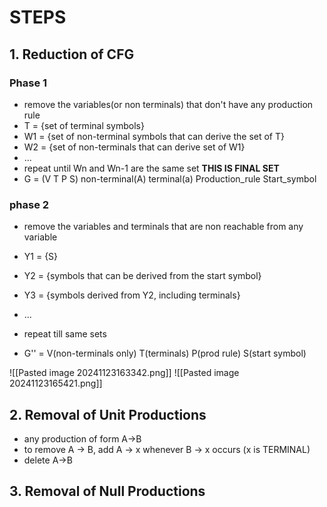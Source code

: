 # STEPS
## 1. Reduction of CFG
### Phase 1
- remove the variables(or non terminals) that don't have any production rule
- T = {set of terminal symbols}
- W1 = {set of non-terminal symbols that can derive the set of T}
- W2 = {set of non-terminals that can derive set of W1}
- ...
- repeat until Wn and Wn-1 are the same set **THIS IS FINAL SET**
- G = (V T P S)
	non-terminal(A)   terminal(a)    Production_rule    Start_symbol
### phase 2 
- remove the variables and terminals that are non reachable from any variable

- Y1 = {S}
- Y2 = {symbols that can be derived from the start symbol}
- Y3 = {symbols derived from Y2, including terminals}
- ...
- repeat till same sets

- G'' = V(non-terminals only) T(terminals) P(prod rule) S(start symbol)

![[Pasted image 20241123163342.png]]
![[Pasted image 20241123165421.png]]

## 2. Removal of Unit Productions
- any production of form A->B 
- to remove A -> B, add A -> x whenever B -> x occurs (x is TERMINAL)
- delete A->B

## 3. Removal of Null Productions

